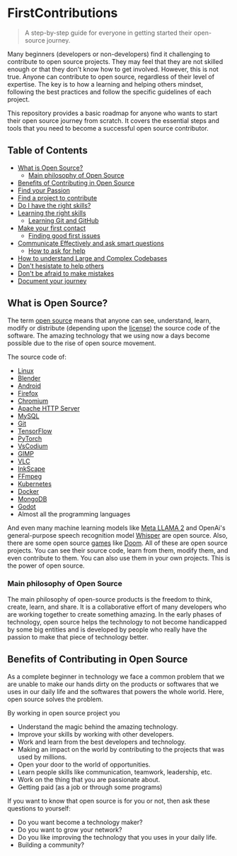 # FirstContributions
> A step-by-step guide for everyone in getting started their open-source journey.

Many beginners (developers or non-developers) find it challenging to contribute to open source projects. They may feel that they are not skilled enough or that they don't know how to get involved. However, this is not true. Anyone can contribute to open source, regardless of their level of expertise. The key is to how a learning and helping others mindset, following the best practices and follow the specific guidelines of each project.

This repository provides a basic roadmap for anyone who wants to start their open source journey from scratch. It covers the essential steps and tools that you need to become a successful open source contributor.

## Table of Contents
- [What is Open Source?](#what-is-open-source)
    - [Main philosophy of Open Source](#main-philosophy-of-open-source)
- [Benefits of Contributing in Open Source](#benefits-of-contributing-in-open-source)
- [Find your Passion](#find-your-passion)
- [Find a project to contribute](#find-a-project-to-contribute)
- [Do I have the right skills?](#do-i-have-the-right-skills)
- [Learning the right skills](#learning-the-right-skills)
    - [Learning Git and GitHub](#learning-git-and-github)
- [Make your first contact](#make-your-first-contact)
    - [Finding good first issues](#finding-good-first-issues)
- [Communicate Effectively and ask smart questions](#communicate-effectively-and-ask-smart-questions)
    - [How to ask for help](#how-to-ask-for-help)
- [How to understand Large and Complex Codebases](#how-to-understand-large-and-complex-codebases)
- [Don't hesistate to help others](#dont-hesistate-to-help-others)
- [Don't be afraid to make mistakes](#dont-be-afraid-to-make-mistakes)
- [Document your journey](#document-your-journey)

## What is Open Source?
The term [open source](https://opensource.org/osd/) means that anyone can see, understand, learn, modify or distribute (depending upon the [license](https://opensource.org/licenses/)) the source code of the software. The amazing technology that we using now a days become possible due to the rise of open source movement.

The source code of:
- [Linux](https://github.com/torvalds/linux)
- [Blender](https://github.com/blender/blender)
- [Android](https://cs.android.com/android/platform/superproject/main)
- [Firefox](https://searchfox.org/mozilla-central/source)
- [Chromium](https://chromium.googlesource.com/chromium/src.git)
- [Apache HTTP Server](https://github.com/apache/httpd)
- [MySQL](https://github.com/mysql/mysql-server)
- [Git](https://github.com/git/git)
- [TensorFlow](https://github.com/tensorflow/tensorflow)
- [PyTorch](https://github.com/pytorch/pytorch)
- [VsCodium](https://github.com/VSCodium/vscodium)
- [GIMP](https://www.gimp.org/source/)
- [VLC](https://github.com/videolan/vlc)
- [InkScape](https://gitlab.com/inkscape/inkscape)
- [FFmpeg](https://git.ffmpeg.org/ffmpeg.git)
- [Kubernetes](https://github.com/kubernetes/kubernetes)
- [Docker](https://github.com/moby/moby)
- [MongoDB](https://github.com/mongodb/mongo)
- [Godot](https://github.com/godotengine/godot)
- Almost all the programming languages

And even many machine learning models like [Meta LLAMA 2](https://ai.meta.com/llama) and OpenAi's general-purpose speech recognition model [Whisper](https://github.com/openai/whisper) are open source. Also, there are some open source [games](https://en.wikipedia.org/wiki/List_of_open-source_video_games) like [Doom](https://github.com/id-Software/DOOM). All of these are open source projects. You can see their source code, learn from them, modify them, and even contribute to them. You can also use them in your own projects. This is the power of open source.

### Main philosophy of Open Source
The main philosophy of open-source products is the freedom to think, create, learn, and share. It is a collaborative effort of many developers who are working together to create something amazing. In the early phases of technology, open source helps the technology to not become handicapped by some big entities and is developed by people who really have the passion to make that piece of technology better.

## Benefits of Contributing in Open Source
As a complete beginner in technology we face a common problem that we are unable to make our hands dirty on the products or softwares that we uses in our daily life and the softwares that powers the whole world. Here, open source solves the problem.

By working in open source project you
- Understand the magic behind the amazing technology.
- Improve your skills by working with other developers.
- Work and learn from the best developers and technology.
- Making an impact on the world by contributing to the projects that was used by millions.
- Open your door to the world of opportunities.
- Learn people skills like communication, teamwork, leadership, etc.
- Work on the thing that you are passionate about.
- Getting paid (as a job or through some programs)

If you want to know that open source is for you or not, then ask these questions to yourself:
- Do you want become a technology maker?
- Do you want to grow your network?
- Do you like improving the technology that you uses in your daily life.
- Building a community?